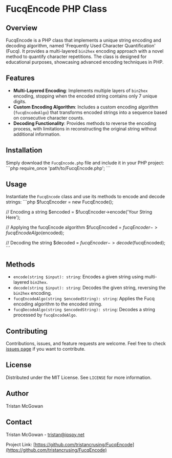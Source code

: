 # FucqEncode PHP Class

## Overview
FucqEncode is a PHP class that implements a unique string encoding and decoding algorithm, named 'Frequently Used Character Quantification' (Fucq). It provides a multi-layered `bin2hex` encoding approach with a novel method to quantify character repetitions. The class is designed for educational purposes, showcasing advanced encoding techniques in PHP.

## Features
- **Multi-Layered Encoding**: Implements multiple layers of `bin2hex` encoding, stopping when the encoded string contains only 7 unique digits.
- **Custom Encoding Algorithm**: Includes a custom encoding algorithm (`fucqEncodeAlgo`) that transforms encoded strings into a sequence based on consecutive character counts.
- **Decoding Functionality**: Provides methods to reverse the encoding process, with limitations in reconstructing the original string without additional information.

## Installation
Simply download the `FucqEncode.php` file and include it in your PHP project:
\`\`\`php
require_once 'path/to/FucqEncode.php';
\`\`\`

## Usage
Instantiate the `FucqEncode` class and use its methods to encode and decode strings:
\`\`\`php
$fucqEncoder = new FucqEncode();

// Encoding a string
$encoded = $fucqEncoder->encode('Your String Here');

// Applying the fucqEncode algorithm
$fucqEncoded = $fucqEncoder->fucqEncodeAlgo($encoded);

// Decoding the string
$decoded = $fucqEncoder->decode($fucqEncoded);
\`\`\`

## Methods
- `encode(string $input): string`: Encodes a given string using multi-layered `bin2hex`.
- `decode(string $input): string`: Decodes the given string, reversing the `bin2hex` encoding.
- `fucqEncodeAlgo(string $encodedString): string`: Applies the Fucq encoding algorithm to the encoded string.
- `fucqDecodeAlgo(string $encodedString): string`: Decodes a string processed by `fucqEncodeAlgo`.

## Contributing
Contributions, issues, and feature requests are welcome. Feel free to check [issues page](link-to-issues-page) if you want to contribute.

## License
Distributed under the MIT License. See `LICENSE` for more information.

## Author
Tristan McGowan

## Contact
Tristan McGowan - [tristan@ipspy.net](mailto:tristan@ipspy.net)

Project Link: [https://github.com/tristancrusing/FucqEncode](https://github.com/tristancrusing/FucqEncode)
